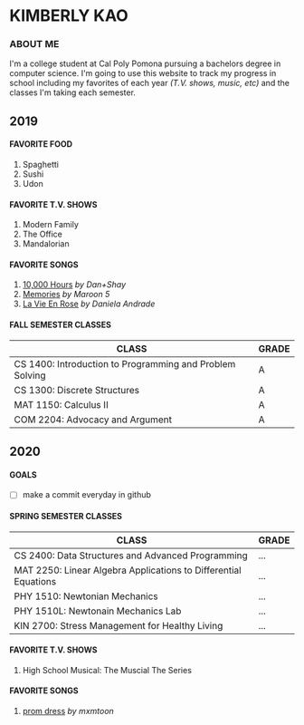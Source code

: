 # KIMBERLY KAO

### ABOUT ME
I'm a college student at Cal Poly Pomona pursuing a bachelors degree in computer science. 
I'm going to use this website to track my progress in school including my favorites of each year *(T.V. shows, music, etc)* and the classes I'm taking each semester. 

## 2019

#### FAVORITE FOOD
1. Spaghetti
2. Sushi
3. Udon

#### FAVORITE T.V. SHOWS
1. Modern Family
2. The Office
3. Mandalorian

#### FAVORITE SONGS
1. [10,000 Hours](https://www.youtube.com/watch?v=Y2E71oe0aSM) *by Dan+Shay*
2. [Memories](https://www.youtube.com/watch?v=SlPhMPnQ58k) *by Maroon 5*
3. [La Vie En Rose](https://www.youtube.com/watch?v=3Ba_WoSZXvw) *by Daniela Andrade*

#### FALL SEMESTER CLASSES

| CLASS | GRADE |
| ----- | ----- |
| CS 1400: Introduction to Programming and Problem Solving | A |
| CS 1300: Discrete Structures | A |
| MAT 1150: Calculus II | A |
| COM 2204: Advocacy and Argument | A |

## 2020

#### GOALS
- [ ] make a commit everyday in github

#### SPRING SEMESTER CLASSES

| CLASS | GRADE |
| ----- | ----- |
| CS 2400: Data Structures and Advanced Programming | ... |
| MAT 2250: Linear Algebra Applications to Differential Equations | ... |
| PHY 1510: Newtonian Mechanics | ... |
| PHY 1510L: Newtonain Mechanics Lab | ... |
| KIN 2700: Stress Management for Healthy Living | ... |

#### FAVORITE T.V. SHOWS
1. High School Musical: The Muscial The Series

#### FAVORITE SONGS
1. [prom dress](https://www.youtube.com/watch?v=AeUeLzBO0go) *by mxmtoon*



